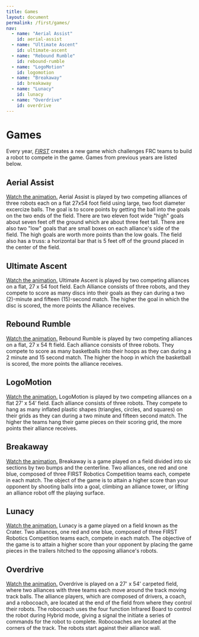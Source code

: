 ```yaml
---
title: Games
layout: document
permalink: /first/games/
nav:
  - name: "Aerial Assist"
    id: aerial-assist
  - name: "Ultimate Ascent"
    id: ultimate-ascent
  - name: "Rebound Rumble"
    id: rebound-rumble
  - name: "LogoMotion"
    id: logomotion
  - name: "Breakaway"
    id: breakaway
  - name: "Lunacy"
    id: lunacy
  - name: "Overdrive"
    id: overdrive
---
```


# Games

Every year, <a href="/about/#FIRST"><i>FIRST</i></a> creates a new game which challenges FRC teams to build a robot to compete in the game. Games from previous years are listed below.
## Aerial Assist

<a href = "https://www.youtube.com/watch?v=oxp4dkMQ1Vo">Watch the animation.</a> Aerial Assist is played by two competing alliances of three robots each on a flat 27x54 foot field using large, two foot diameter excercize balls. The goal is to score points by getting the ball into the goals on the two ends of the field. There are two eleven foot wide "high" goals about seven feet off the ground which are about three feet tall. There are also two "low" goals that are small boxes on each alliance's side of the field. The high goals are worth more points than the low goals. The field also has a truss: a horizontal bar that is 5 feet off of the ground placed in the center of the field.


## Ultimate Ascent

<a href = "https://www.youtube.com/watch?v=wa5MGEZNrf0">Watch the animation.</a> Ultimate Ascent is played by two competing alliances on a flat, 27 x 54 foot field.
Each Alliance consists of three robots, and they compete to score as many discs into
their goals as they can during a two (2)-minute and fifteen (15)-second match.
The higher the goal in which the disc is scored, the more points the Alliance receives.

## Rebound Rumble

<a href = "https://www.youtube.com/watch?v=N-ktjtiKhZw">Watch the animation.</a> Rebound Rumble is played by two competing alliances on a flat, 27 x 54 ft field. Each alliance consists of three robots. They compete to score as many basketballs into their hoops as they can during a 2 minute and 15 second match. The higher the hoop in which the basketball is scored, the more points the alliance receives.


## LogoMotion

<a href = "https://www.youtube.com/watch?v=93Tygo0_O5c"> Watch the animation.</a> LogoMotion is played by two competing alliances on a flat 27’ x 54’ field. Each alliance consists of three robots. They compete to hang as many inflated plastic shapes (triangles, circles, and squares) on their grids as they can during a two minute and fifteen second match. The higher the teams hang their game pieces on their scoring grid, the more points their alliance receives. 

## Breakaway

<a href = "https://www.youtube.com/watch?v=Ex90Aw4PdAI"> Watch the animation.</a> Breakaway is a game played on a field divided into six sections by two bumps and the centerline. Two alliances, one red and one blue, composed of three FIRST Robotics Competition teams each, compete in each match. The object of the game is to attain a higher score than your opponent by shooting balls into a goal, climbing an alliance tower, or lifting an alliance robot off the playing surface.

## Lunacy

 <a href = "https://www.youtube.com/watch?v=ZnGfbGzEFrM"> Watch the animation.</a> Lunacy is a game played on a field known as the Crater. Two alliances, one red and one blue, composed of three FIRST Robotics Competition teams each, compete in each match. The objective of the game is to attain a higher score than your opponent by placing the game pieces in the trailers hitched to the opposing alliance's robots. 

## Overdrive

<a href = "https://www.youtube.com/watch?v=LYnUDaEi1D8"> Watch the animation.</a> Overdrive is played on a 27' x 54' carpeted field, where two alliances with three teams each move around the track moving track balls. The alliance players, which are composed of drivers, a coach, and a robocoach, are located at the end of the field from where they control their robots. The robocoach uses the four function Infrared Board to control the robot during Hybrid mode, giving a signal the initiate a series of commands for the robot to complete. Robocoaches are located at the corners of the track. The robots start against their alliance wall. 
